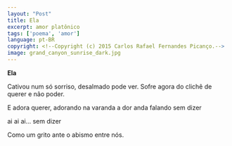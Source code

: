 ```yaml
---
layout: "Post"
title: Ela
excerpt: amor platônico
tags: ['poema', 'amor']
language: pt-BR
copyright: <!--Copyright (c) 2015 Carlos Rafael Fernandes Picanço.-->
image: grand_canyon_sunrise_dark.jpg
---
```

**Ela**

Cativou num só sorriso,
desalmado pode ver.
Sofre agora do clichê
de querer e não poder.

E adora querer, adorando
na varanda a dor anda
falando sem dizer 

ai ai ai... sem dizer

Como um grito
ante o abismo
entre nós.